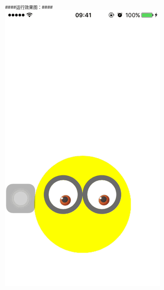####运行效果图：####
![image](https://github.com/kSimpleCoder/OFOMinionsEyesView/blob/master/OFOScreenShots/Minions.gif)
